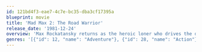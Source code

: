 ```yaml
---
id: 121bd4f3-eae7-4c7e-bc35-dba3cf17395a
blueprint: movie
title: 'Mad Max 2: The Road Warrior'
release_date: '1981-12-24'
overview: 'Max Rockatansky returns as the heroic loner who drives the dusty roads of a postapocalyptic Australian Outback in an unending search for gasoline. Arrayed against him and the other scraggly defendants of a fuel-depot encampment are the bizarre warriors commanded by the charismatic Lord Humungus, a violent leader whose scruples are as barren as the surrounding landscape.'
genres: '[{"id": 12, "name": "Adventure"}, {"id": 28, "name": "Action"}, {"id": 53, "name": "Thriller"}, {"id": 878, "name": "Science Fiction"}]'
---
```

